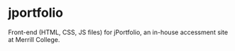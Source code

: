 # jportfolio

Front-end (HTML, CSS, JS files) for jPortfolio, an in-house accessment site at Merrill College. 
